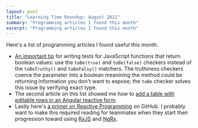 ```yaml
---
layout: post
title: "Learning Time Roundup: August 2021"
summary: "Programming articles I found this month"
excerpt: "Programming articles I found this month"
---
```


Here's a list of programming articles I found useful this month.

- [An important tip](https://vincenttunru.com/toBeTruthy-vs-toBe-true/) for writing tests for JavaScript functions that return boolean values: use the `toBe(true)` and `toBe(false)` checkers instead of the `toBeTruthy()` and `toBeFalsy()` matchers. The truthiness checkers coerce the parameter into a boolean meanining the method could be returning information you don't want to expose; the `toBe` checker solves this issue by verifying exact type.
- The second article on this list showed me how to [add a table with editable rows in an Angular reactive form](https://medium.com/@vap1231/inline-editable-table-using-dynamic-form-controls-in-angular-87eb24c0e5a5).
- Lastly here's [a primer on Reactive Programming](https://gist.github.com/staltz/868e7e9bc2a7b8c1f754) on GitHub. I probably want to make this required reading for teammates when they start their progression toward using [RxJS](https://rxjs.dev/) and [NgRx](https://ngrx.io/).
